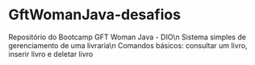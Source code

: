 # GftWomanJava-desafios
Repositório do Bootcamp GFT Woman Java - DIO\n
Sistema simples de gerenciamento de uma livraria\n
Comandos básicos: consultar um livro, inserir livro e deletar livro
